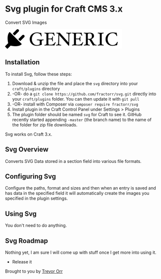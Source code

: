 # Svg plugin for Craft CMS 3.x

Convert SVG Images

![Screenshot](resources/img/plugin-logo.png)

## Installation

To install Svg, follow these steps:

1. Download & unzip the file and place the `svg` directory into your `craft/plugins` directory
2.  -OR- do a `git clone https://github.com/fractorr/svg.git` directly into your `craft/plugins` folder.  You can then update it with `git pull`
3.  -OR- install with Composer via `composer require fractorr/svg`
4. Install plugin in the Craft Control Panel under Settings > Plugins
5. The plugin folder should be named `svg` for Craft to see it.  GitHub recently started appending `-master` (the branch name) to the name of the folder for zip file downloads.

Svg works on Craft 3.x.

## Svg Overview

Converts SVG Data stored in a section field into various file formats.

## Configuring Svg

Configure the paths, format and sizes and then when an entry is saved and has data in the specified field it will automatically create the images you specified in the plugin settings.

## Using Svg

You don't need to do anything.

## Svg Roadmap

Nothing yet, I am sure I will come up with stuff once I get more into using it.

* Release it

Brought to you by [Trevor Orr](http://www.fractorr.com)
